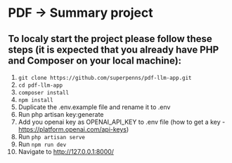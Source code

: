 # PDF -> Summary project

## To localy start the project please follow these steps (it is expected that you already have PHP and Composer on your local machine):

1. `git clone https://github.com/superpenns/pdf-llm-app.git`
2. `cd pdf-llm-app`
3. `composer install`
4. `npm install`
5. Duplicate the .env.example file and rename it to .env
6. Run php artisan key:generate
7. Add you openai key as OPENAI_API_KEY to .env file (how to get a key - https://platform.openai.com/api-keys)
8. Run `php artisan serve`
9. Run `npm run dev`
10. Navigate to http://127.0.0.1:8000/
